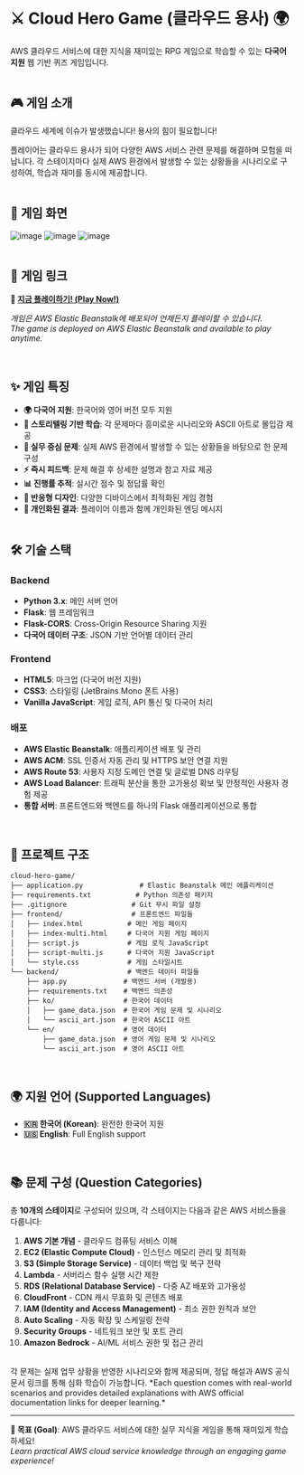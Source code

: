 # ⚔️ Cloud Hero Game (클라우드 용사) 🌍

AWS 클라우드 서비스에 대한 지식을 재미있는 RPG 게임으로 학습할 수 있는 **다국어 지원** 웹 기반 퀴즈 게임입니다.
<br><br>
## 🎮 게임 소개

클라우드 세계에 이슈가 발생했습니다! 용사의 힘이 필요합니다!

플레이어는 클라우드 용사가 되어 다양한 AWS 서비스 관련 문제를 해결하며 모험을 떠납니다. 각 스테이지마다 실제 AWS 환경에서 발생할 수 있는 상황들을 시나리오로 구성하여, 학습과 재미를 동시에 제공합니다.
<br><br>

## 💚 게임 화면

![image](https://github.com/user-attachments/assets/6e1c24bc-45f0-423b-ac8b-5ba9a55ad5e1)
![image](https://github.com/user-attachments/assets/1edcb3a8-3df5-47e3-bd54-56f3a9fca79b)
![image](https://github.com/user-attachments/assets/d90ba8d4-edad-4b9e-8336-a1fc235ba8e6)
<br><br>

## 🚀 게임 링크
**🎯 [지금 플레이하기! (Play Now!)](https://cloud-hero.site/)**

*게임은 AWS Elastic Beanstalk에 배포되어 언제든지 플레이할 수 있습니다.*<br>
*The game is deployed on AWS Elastic Beanstalk and available to play anytime.*

<br>

## ✨ 게임 특징

- **🌍 다국어 지원**: 한국어와 영어 버전 모두 지원
- **📖 스토리텔링 기반 학습**: 각 문제마다 흥미로운 시나리오와 ASCII 아트로 몰입감 제공
- **💼 실무 중심 문제**: 실제 AWS 환경에서 발생할 수 있는 상황들을 바탕으로 한 문제 구성
- **⚡ 즉시 피드백**: 문제 해결 후 상세한 설명과 참고 자료 제공
- **📊 진행률 추적**: 실시간 점수 및 정답률 확인
- **📱 반응형 디자인**: 다양한 디바이스에서 최적화된 게임 경험
- **👤 개인화된 결과**: 플레이어 이름과 함께 개인화된 엔딩 메시지
<br><br>

## 🛠 기술 스택

### Backend
- **Python 3.x**: 메인 서버 언어
- **Flask**: 웹 프레임워크
- **Flask-CORS**: Cross-Origin Resource Sharing 지원
- **다국어 데이터 구조**: JSON 기반 언어별 데이터 관리

### Frontend
- **HTML5**: 마크업 (다국어 버전 지원)
- **CSS3**: 스타일링 (JetBrains Mono 폰트 사용)
- **Vanilla JavaScript**: 게임 로직, API 통신 및 다국어 처리

### 배포
- **AWS Elastic Beanstalk**: 애플리케이션 배포 및 관리
- **AWS ACM**: SSL 인증서 자동 관리 및 HTTPS 보안 연결 지원
- **AWS Route 53**: 사용자 지정 도메인 연결 및 글로벌 DNS 라우팅
- **AWS Load Balancer**: 트래픽 분산을 통한 고가용성 확보 및 안정적인 사용자 경험 제공
- **통합 서버**: 프론트엔드와 백엔드를 하나의 Flask 애플리케이션으로 통합
<br>

## 📁 프로젝트 구조

```
cloud-hero-game/
├── application.py              # Elastic Beanstalk 메인 애플리케이션
├── requirements.txt           # Python 의존성 패키지
├── .gitignore                # Git 무시 파일 설정
├── frontend/                 # 프론트엔드 파일들
│   ├── index.html           # 메인 게임 페이지
│   ├── index-multi.html     # 다국어 지원 게임 페이지
│   ├── script.js            # 게임 로직 JavaScript
│   ├── script-multi.js      # 다국어 지원 JavaScript
│   └── style.css            # 게임 스타일시트
└── backend/                 # 백엔드 데이터 파일들
    ├── app.py              # 백엔드 서버 (개발용)
    ├── requirements.txt    # 백엔드 의존성
    ├── ko/                 # 한국어 데이터
    │   ├── game_data.json  # 한국어 게임 문제 및 시나리오
    │   └── ascii_art.json  # 한국어 ASCII 아트
    └── en/                 # 영어 데이터
        ├── game_data.json  # 영어 게임 문제 및 시나리오
        └── ascii_art.json  # 영어 ASCII 아트
```

<br>

## 🌍 지원 언어 (Supported Languages)
- **🇰🇷 한국어 (Korean)**: 완전한 한국어 지원
- **🇺🇸 English**: Full English support

<br>

## 📚 문제 구성 (Question Categories)
총 **10개의 스테이지**로 구성되어 있으며, 각 스테이지는 다음과 같은 AWS 서비스들을 다룹니다:
1. **AWS 기본 개념** - 클라우드 컴퓨팅 서비스 이해
2. **EC2 (Elastic Compute Cloud)** - 인스턴스 메모리 관리 및 최적화
3. **S3 (Simple Storage Service)** - 데이터 백업 및 복구 전략
4. **Lambda** - 서버리스 함수 실행 시간 제한
5. **RDS (Relational Database Service)** - 다중 AZ 배포와 고가용성
6. **CloudFront** - CDN 캐시 무효화 및 콘텐츠 배포
7. **IAM (Identity and Access Management)** - 최소 권한 원칙과 보안
8. **Auto Scaling** - 자동 확장 및 스케일링 전략
9. **Security Groups** - 네트워크 보안 및 포트 관리
10. **Amazon Bedrock** - AI/ML 서비스 권한 및 접근 관리
<br>
각 문제는 실제 업무 상황을 반영한 시나리오와 함께 제공되며, 정답 해설과 AWS 공식 문서 링크를 통해 심화 학습이 가능합니다.
*Each question comes with real-world scenarios and provides detailed explanations with AWS official documentation links for deeper learning.*
<br>

---

**🎯 목표 (Goal)**: AWS 클라우드 서비스에 대한 실무 지식을 게임을 통해 재미있게 학습하세요!<br>
*Learn practical AWS cloud service knowledge through an engaging game experience!*
<br>
